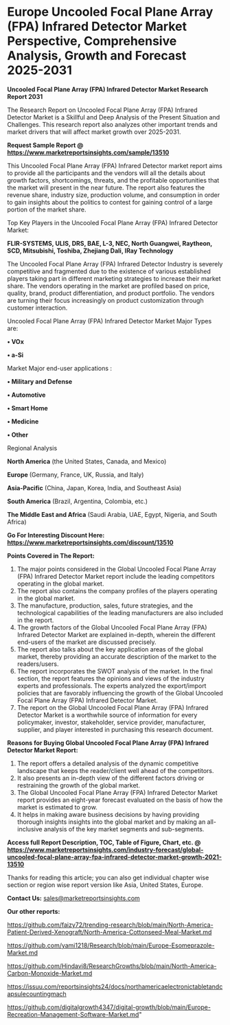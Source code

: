 # Europe Uncooled Focal Plane Array (FPA) Infrared Detector Market Perspective, Comprehensive Analysis, Growth and Forecast 2025-2031

<strong>Uncooled Focal Plane Array (FPA) Infrared Detector Market Research Report 2031</strong>

The Research Report on Uncooled Focal Plane Array (FPA) Infrared Detector Market is a Skillful and Deep Analysis of the Present Situation and Challenges. This research report also analyzes other important trends and market drivers that will affect market growth over 2025-2031.

<strong>Request Sample Report @ <a href=https://www.marketreportsinsights.com/sample/13510>https://www.marketreportsinsights.com/sample/13510</a></strong>

This Uncooled Focal Plane Array (FPA) Infrared Detector market report aims to provide all the participants and the vendors will all the details about growth factors, shortcomings, threats, and the profitable opportunities that the market will present in the near future. The report also features the revenue share, industry size, production volume, and consumption in order to gain insights about the politics to contest for gaining control of a large portion of the market share.

Top Key Players in the Uncooled Focal Plane Array (FPA) Infrared Detector Market:

<strong>FLIR-SYSTEMS, ULIS, DRS, BAE, L-3, NEC, North Guangwei, Raytheon, SCD, Mitsubishi, Toshiba, Zhejiang Dali, IRay Technology</strong>

The Uncooled Focal Plane Array (FPA) Infrared Detector Industry is severely competitive and fragmented due to the existence of various established players taking part in different marketing strategies to increase their market share. The vendors operating in the market are profiled based on price, quality, brand, product differentiation, and product portfolio. The vendors are turning their focus increasingly on product customization through customer interaction.

Uncooled Focal Plane Array (FPA) Infrared Detector Market Major Types are:

<strong>• VOx

• a-Si</strong>

Market Major end-user applications :

<strong>• Military and Defense

• Automotive

• Smart Home

• Medicine

• Other</strong>

Regional Analysis

</u><strong><b>North America</b></strong> (the United States, Canada, and Mexico)

<strong><b>Europe </b></strong>(Germany, France, UK, Russia, and Italy)

<strong><b>Asia-Pacific</b></strong> (China, Japan, Korea, India, and Southeast Asia)

<strong><b>South America</b></strong> (Brazil, Argentina, Colombia, etc.)

<strong><b>The Middle East and Africa</b></strong> (Saudi Arabia, UAE, Egypt, Nigeria, and South Africa)

<strong>Go For Interesting Discount Here: <a href=https://www.marketreportsinsights.com/discount/13510>https://www.marketreportsinsights.com/discount/13510</a></strong>

<strong>Points Covered in The Report:</strong>
<ol>
  <li>The major points considered in the Global Uncooled Focal Plane Array (FPA) Infrared Detector Market report include the leading competitors operating in the global market.</li>
  <li>The report also contains the company profiles of the players operating in the global market.</li>
  <li>The manufacture, production, sales, future strategies, and the technological capabilities of the leading manufacturers are also included in the report.</li>
  <li>The growth factors of the Global Uncooled Focal Plane Array (FPA) Infrared Detector Market are explained in-depth, wherein the different end-users of the market are discussed precisely.</li>
  <li>The report also talks about the key application areas of the global market, thereby providing an accurate description of the market to the readers/users.</li>
  <li>The report incorporates the SWOT analysis of the market. In the final section, the report features the opinions and views of the industry experts and professionals. The experts analyzed the export/import policies that are favorably influencing the growth of the Global Uncooled Focal Plane Array (FPA) Infrared Detector Market.</li>
  <li>The report on the Global Uncooled Focal Plane Array (FPA) Infrared Detector Market is a worthwhile source of information for every policymaker, investor, stakeholder, service provider, manufacturer, supplier, and player interested in purchasing this research document.</li>
</ol>
<strong>Reasons for Buying Global Uncooled Focal Plane Array (FPA) Infrared Detector Market Report:</strong>

<ol>
  <li>The report offers a detailed analysis of the dynamic competitive landscape that keeps the reader/client well ahead of the competitors.</li>
  <li>It also presents an in-depth view of the different factors driving or restraining the growth of the global market.</li>
  <li>The Global Uncooled Focal Plane Array (FPA) Infrared Detector Market report provides an eight-year forecast evaluated on the basis of how the market is estimated to grow.</li>
  <li>It helps in making aware business decisions by having providing thorough insights insights into the global market and by making an all-inclusive analysis of the key market segments and sub-segments.</li>
</ol>
<strong>Access full Report Description, TOC, Table of Figure, Chart, etc. @ <a href=https://www.marketreportsinsights.com/industry-forecast/global-uncooled-focal-plane-array-fpa-infrared-detector-market-growth-2021-13510>https://www.marketreportsinsights.com/industry-forecast/global-uncooled-focal-plane-array-fpa-infrared-detector-market-growth-2021-13510</a></strong>


Thanks for reading this article; you can also get individual chapter wise section or region wise report version like Asia, United States, Europe.

<strong>Contact Us:</strong>
sales@marketreportsinsights.com

<strong>Our other reports:</strong>

<a href=https://github.com/faizy72/trending-research/blob/main/North-America-Patient-Derived-Xenograft/North-America-Cottonseed-Meal-Market.md>https://github.com/faizy72/trending-research/blob/main/North-America-Patient-Derived-Xenograft/North-America-Cottonseed-Meal-Market.md</a>

<a href=https://github.com/yami1218/Research/blob/main/Europe-Esomeprazole-Market.md>https://github.com/yami1218/Research/blob/main/Europe-Esomeprazole-Market.md</a>

<a href=https://github.com/Hindavi8/ResearchGrowths/blob/main/North-America-Carbon-Monoxide-Market.md>https://github.com/Hindavi8/ResearchGrowths/blob/main/North-America-Carbon-Monoxide-Market.md</a>

<a href=https://issuu.com/reportsinsights24/docs/northamericaelectronictabletandcapsulecountingmach>https://issuu.com/reportsinsights24/docs/northamericaelectronictabletandcapsulecountingmach</a>

<a href=https://github.com/digitalgrowth4347/digital-growth/blob/main/Europe-Recreation-Management-Software-Market.md>https://github.com/digitalgrowth4347/digital-growth/blob/main/Europe-Recreation-Management-Software-Market.md</a>"
